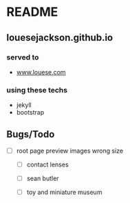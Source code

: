 # README

## louesejackson.github.io

### served to 
 - www.louese.com

### using these techs 
 - jekyll
 - bootstrap



## Bugs/Todo

 - [ ] root page preview images wrong size
   - [ ] contact lenses 
   - [ ] sean butler 
   - [ ] toy and miniature museum


